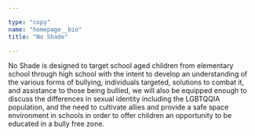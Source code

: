 ```yaml
---

type: "copy"
name: "homepage__bio"
title: "No Shade"

---
```


No Shade is designed to target school aged children from elementary school through high school with the intent to develop an understanding of the various forms of bullying, individuals targeted, solutions to combat it, and assistance to those being bullied, we will also be equipped enough to discuss the differences in sexual identity including the LGBTQQIA population, and the need to cultivate allies and provide a safe space environment in schools in order to offer children an opportunity to be educated in a bully free zone. 
